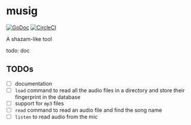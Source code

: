 # musig

[![GoDoc](https://godoc.org/github.com/sfluor/musig?status.svg)](https://godoc.org/github.com/sfluor/musig)
[![CircleCI](https://circleci.com/gh/sfluor/musig/tree/master.svg?style=svg)](https://circleci.com/gh/sfluor/musig/tree/master)

A shazam-like tool

todo: doc

## TODOs

- [ ] documentation
- [ ] `load` command to read all the audio files in a directory and store their fingerprint in the database
- [ ] support for `mp3` files
- [ ] `read` command to read an audio file and find the song name
- [ ] `listen` to read audio from the mic
